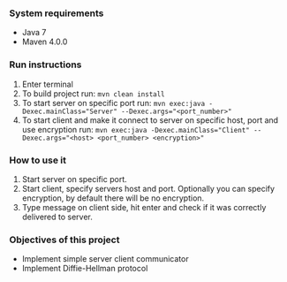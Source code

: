### System requirements
* Java 7
* Maven 4.0.0

### Run instructions
1. Enter terminal
2. To build project run: `mvn clean install`
3. To start server on specific port run: 
`mvn exec:java -Dexec.mainClass="Server" --Dexec.args="<port_number>"` 
4. To start client and make it connect to server on specific host, port and use encryption run:
`mvn exec:java -Dexec.mainClass="Client" --Dexec.args="<host> <port_number> <encryption>"`

### How to use it
1. Start server on specific port.
2. Start client, specify servers host and port. Optionally you can specify encryption, 
by default there will be no encryption.
3. Type message on client side, hit enter and check if it was correctly delivered to server.

### Objectives of this project
* Implement simple server client communicator
* Implement Diffie-Hellman protocol 